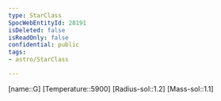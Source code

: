 ```yaml
---
type: StarClass
SpocWebEntityId: 28191
isDeleted: false
isReadOnly: false
confidential: public
tags:
- astro/StarClass

---
```

[name::G]
[Temperature::5900]
[Radius-sol::1.2]
[Mass-sol::1.1]


